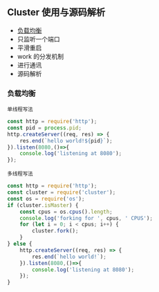 ## Cluster 使用与源码解析

* [负载均衡](#负载均衡)
* 只监听一个端口
* 平滑重启
* work 的分发机制
* 进行通讯
* 源码解析


### 负载均衡
`单线程写法`
```javascript
const http = require('http');
const pid = process.pid;
http.createServer((req, res) => {
    res.end(`hello world!${pid}`);
}).listen(8080,()=>{
    console.log('listening at 8080');
});
```


`多线程写法`
```javascript
const http = require('http');
const cluster = require('cluster');
const os = require('os');
if (cluster.isMaster) {
    const cpus = os.cpus().length;
    console.log('forking for ', cpus, ' CPUS');
    for (let i = 0; i < cpus; i++) {
        cluster.fork();
    }
} else {
    http.createServer((req, res) => {
        res.end(`hello world!`);
    }).listen(8080,()=>{
        console.log('listening at 8080');
    });
}
```



